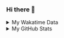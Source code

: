 ### Hi there 👋

<!--
**cdfmlr/cdfmlr** is a ✨ _special_ ✨ repository because its `README.md` (this file) appears on your GitHub profile.

Here are some ideas to get you started:

- 🔭 I’m currently working on ...
- 🌱 I’m currently learning ...
- 👯 I’m looking to collaborate on ...
- 🤔 I’m looking for help with ...
- 💬 Ask me about ...
- 📫 How to reach me: ...
- 😄 Pronouns: ...
- ⚡ Fun fact: ...
-->

<details>

<summary>My Wakatime Data</summary>

<!--START_SECTION:waka-->
![Code Time](http://img.shields.io/badge/Code%20Time-0%20secs-blue)

![Lines of code](https://img.shields.io/badge/From%20Hello%20World%20I%27ve%20Written-656%20Thousand%20lines%20of%20code-blue)

**🐱 My GitHub Data** 

> 🏆 346 Contributions in the Year 2022
 > 
> 📦 469.3 kB Used in GitHub's Storage 
 > 
> 🚫 Not Opted to Hire
 > 
> 📜 53 Public Repositories 
 > 
> 🔑 11 Private Repositories  
 > 
**I'm an Early 🐤** 

```text
🌞 Morning    79 commits     ████░░░░░░░░░░░░░░░░░░░░░   17.75% 
🌆 Daytime    182 commits    ██████████░░░░░░░░░░░░░░░   40.9% 
🌃 Evening    179 commits    ██████████░░░░░░░░░░░░░░░   40.22% 
🌙 Night      5 commits      ░░░░░░░░░░░░░░░░░░░░░░░░░   1.12%

```
📅 **I'm Most Productive on Thursday** 

```text
Monday       62 commits     ███░░░░░░░░░░░░░░░░░░░░░░   13.93% 
Tuesday      46 commits     ██░░░░░░░░░░░░░░░░░░░░░░░   10.34% 
Wednesday    59 commits     ███░░░░░░░░░░░░░░░░░░░░░░   13.26% 
Thursday     77 commits     ████░░░░░░░░░░░░░░░░░░░░░   17.3% 
Friday       77 commits     ████░░░░░░░░░░░░░░░░░░░░░   17.3% 
Saturday     62 commits     ███░░░░░░░░░░░░░░░░░░░░░░   13.93% 
Sunday       62 commits     ███░░░░░░░░░░░░░░░░░░░░░░   13.93%

```


📊 **This Week I Spent My Time On** 

```text
⌚︎ Time Zone: Asia/Shanghai

```

**I Mostly Code in Go** 

```text
Go                       16 repos            ███████░░░░░░░░░░░░░░░░░░   29.09% 
Python                   12 repos            █████░░░░░░░░░░░░░░░░░░░░   21.82% 
Jupyter Notebook         6 repos             ██░░░░░░░░░░░░░░░░░░░░░░░   10.91% 
Java                     4 repos             █░░░░░░░░░░░░░░░░░░░░░░░░   7.27% 
Vue                      4 repos             █░░░░░░░░░░░░░░░░░░░░░░░░   7.27%

```



 Last Updated on 13/10/2022 02:38:05 UTC
<!--END_SECTION:waka-->

</details>

<details>
 
 <summary>My GitHub Stats</summary>

[![CDFMLR's github stats](https://github-readme-stats.vercel.app/api?username=cdfmlr&count_private=true&show_icons=true)](https://github.com/anuraghazra/github-readme-stats)

</details>
